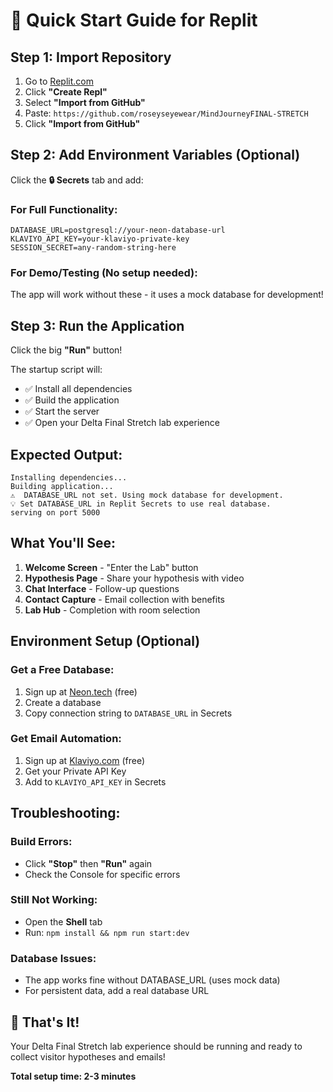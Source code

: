 # 🚀 Quick Start Guide for Replit

## Step 1: Import Repository
1. Go to [Replit.com](https://replit.com)
2. Click **"Create Repl"**
3. Select **"Import from GitHub"**
4. Paste: `https://github.com/roseyseyewear/MindJourneyFINAL-STRETCH`
5. Click **"Import from GitHub"**

## Step 2: Add Environment Variables (Optional)

Click the **🔒 Secrets** tab and add:

### For Full Functionality:
```
DATABASE_URL=postgresql://your-neon-database-url
KLAVIYO_API_KEY=your-klaviyo-private-key
SESSION_SECRET=any-random-string-here
```

### For Demo/Testing (No setup needed):
The app will work without these - it uses a mock database for development!

## Step 3: Run the Application
Click the big **"Run"** button! 

The startup script will:
- ✅ Install all dependencies
- ✅ Build the application  
- ✅ Start the server
- ✅ Open your Delta Final Stretch lab experience

## Expected Output:
```
Installing dependencies...
Building application...
⚠️  DATABASE_URL not set. Using mock database for development.
💡 Set DATABASE_URL in Replit Secrets to use real database.
serving on port 5000
```

## What You'll See:
1. **Welcome Screen** - "Enter the Lab" button
2. **Hypothesis Page** - Share your hypothesis with video
3. **Chat Interface** - Follow-up questions  
4. **Contact Capture** - Email collection with benefits
5. **Lab Hub** - Completion with room selection

## Environment Setup (Optional)

### Get a Free Database:
1. Sign up at [Neon.tech](https://neon.tech) (free)
2. Create a database
3. Copy connection string to `DATABASE_URL` in Secrets

### Get Email Automation:
1. Sign up at [Klaviyo.com](https://klaviyo.com) (free)
2. Get your Private API Key  
3. Add to `KLAVIYO_API_KEY` in Secrets

## Troubleshooting:

### Build Errors:
- Click **"Stop"** then **"Run"** again
- Check the Console for specific errors

### Still Not Working:
- Open the **Shell** tab
- Run: `npm install && npm run start:dev`

### Database Issues:
- The app works fine without DATABASE_URL (uses mock data)
- For persistent data, add a real database URL

## 🎯 That's It!

Your Delta Final Stretch lab experience should be running and ready to collect visitor hypotheses and emails!

**Total setup time: 2-3 minutes**